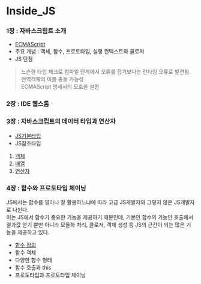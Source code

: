 # Inside_JS

### 1장 : 자바스크립트 소개
* [ECMAScript](https://github.com/jts8257/Inside_JS/blob/main/ECMAScript.md)
* 주요 개념 : 객체, 함수, 프로토타입, 실행 컨텍스트와 클로저<br>
* JS 단점 
> 느슨한 타입 체크로 컴파일 단계에서 오류를 잡기보다는 런타임 오류로 발견됨.<br>
> 전역객체의 이름 충돌 가능성<br>
> ECMAScript 명세서의 모호한 설명<br>

### 2장 : IDE 웹스톰
### 3장 : 자바스크립트의 데이터 타입과 연산자
* [JS기본타입](https://github.com/jts8257/Inside_JS/blob/main/%EA%B8%B0%EB%B3%B8%ED%83%80%EC%9E%85.md) <br>
* JS참조타입 <br>
1. [객체](https://github.com/jts8257/Inside_JS/blob/main/%EC%B0%B8%EC%A1%B0_%EA%B0%9D%EC%B2%B4.md) <br>
2. [배열](https://github.com/jts8257/Inside_JS/blob/main/%EC%B0%B8%EC%A1%B0-%EB%B0%B0%EC%97%B4.md) <br>
3. [연산자](https://github.com/jts8257/Inside_JS/blob/main/%EC%97%B0%EC%82%B0%EC%9E%90.md) <br>

### 4장 : 함수와 프로토타입 체이닝
<p> JS에서는 함수를 얼마나 잘 활용하느냐에 따라 고급 JS개발자와 그렇지 않은 JS개발자로 나뉜다.<br>
이는 JS에서 함수가 중요한 기능을 제공하기 때문인데, 기본인 함수의 기능인 호출해서 결과값 얻기 뿐만 아니라 모듈화 처리, 클로저, 객체 생성 등 JS의 근간이 되는 많은 기능을 제공하고 있다. </p>

* [함수 정의](https://github.com/jts8257/Inside_JS/blob/main/%ED%95%A8%EC%88%98%EC%A0%95%EC%9D%98.md)
* 함수 객체
* 다양한 함수 형태
* 함수 호출과 this
* 프로토타입과 프로토타입 체이닝
